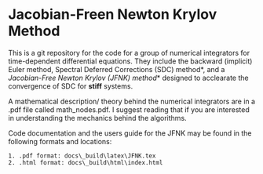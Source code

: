 # Jacobian-Freen Newton Krylov Method
This is a git repository for the code for a group of numerical integrators for time-dependent differential equations. They include the backward (implicit) Euler method, Spectral Deferred Corrections (SDC) method*, and a *Jacobian-Free Newton Krylov (JFNK) method** designed to acclearate the convergence of SDC for **stiff** systems.

 
A mathematical description/ theory behind the numerical integrators are in a .pdf file called math_nodes.pdf. I suggest reading that if you are interested in understanding the mechanics behind the algorithms.

Code documentation and the users guide for the JFNK may be found in the following 
formats and locations:
 
    1. .pdf format: docs\_build\latex\JFNK.tex
    2. .html format: docs\_build\html\index.html